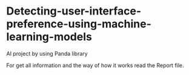 # Detecting-user-interface-preference-using-machine-learning-models
AI project by using Panda library

For get all information and the way of how it works read the Report file.
